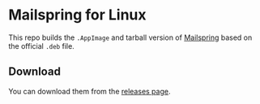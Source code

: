 # Mailspring for Linux

This repo builds the `.AppImage` and tarball version of [Mailspring](https://github.com/Foundry376/Mailspring) based on the official `.deb` file.

## Download

You can download them from the [releases page](https://github.com/zydou/Mailspring-Linux/releases).
